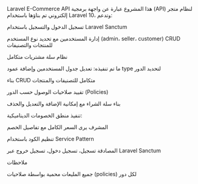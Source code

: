 Laravel E-Commerce API
هذا المشروع عبارة عن واجهة برمجية (API) لنظام متجر إلكتروني تم بناؤها باستخدام Laravel 10، وتدعم:

تسجيل الدخول والتسجيل باستخدام Laravel Sanctum

إدارة المستخدمين مع تحديد نوع المستخدم (admin، seller، customer)
CRUD للمنتجات والتصنيفات

نظام سلة مشتريات متكامل

 ما تم تنفيذه:
تعديل جدول المستخدمين وإضافة عمود type لتحديد الدور

بناء CRUD متكامل للتصنيفات والمنتجات

تقييد صلاحيات الوصول حسب الدور (Policies)

بناء سلة الشراء مع إمكانية الإضافة والتعديل والحذف

تنفيذ منطق الخصومات الديناميكية:

المشرف يرى السعر الكامل مع تفاصيل الخصم

تنظيم الكود باستخدام Service Pattern



 المصادقة
تسجيل، تسجيل دخول، تسجيل خروج عبر Laravel Sanctum

 ملاحظات

جميع المليعات محمية بواسطة صلاحيات (policies) لكل دور